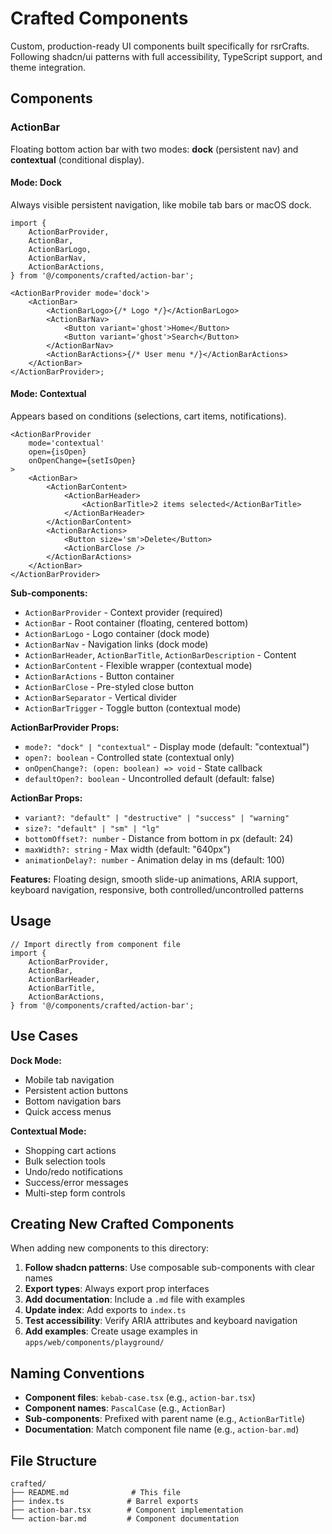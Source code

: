# Crafted Components

Custom, production-ready UI components built specifically for rsrCrafts. Following shadcn/ui patterns with full accessibility, TypeScript support, and theme integration.

## Components

### ActionBar

Floating bottom action bar with two modes: **dock** (persistent nav) and **contextual** (conditional display).

#### Mode: Dock

Always visible persistent navigation, like mobile tab bars or macOS dock.

```tsx
import {
	ActionBarProvider,
	ActionBar,
	ActionBarLogo,
	ActionBarNav,
	ActionBarActions,
} from '@/components/crafted/action-bar';

<ActionBarProvider mode='dock'>
	<ActionBar>
		<ActionBarLogo>{/* Logo */}</ActionBarLogo>
		<ActionBarNav>
			<Button variant='ghost'>Home</Button>
			<Button variant='ghost'>Search</Button>
		</ActionBarNav>
		<ActionBarActions>{/* User menu */}</ActionBarActions>
	</ActionBar>
</ActionBarProvider>;
```

#### Mode: Contextual

Appears based on conditions (selections, cart items, notifications).

```tsx
<ActionBarProvider
	mode='contextual'
	open={isOpen}
	onOpenChange={setIsOpen}
>
	<ActionBar>
		<ActionBarContent>
			<ActionBarHeader>
				<ActionBarTitle>2 items selected</ActionBarTitle>
			</ActionBarHeader>
		</ActionBarContent>
		<ActionBarActions>
			<Button size='sm'>Delete</Button>
			<ActionBarClose />
		</ActionBarActions>
	</ActionBar>
</ActionBarProvider>
```

**Sub-components:**

- `ActionBarProvider` - Context provider (required)
- `ActionBar` - Root container (floating, centered bottom)
- `ActionBarLogo` - Logo container (dock mode)
- `ActionBarNav` - Navigation links (dock mode)
- `ActionBarHeader`, `ActionBarTitle`, `ActionBarDescription` - Content
- `ActionBarContent` - Flexible wrapper (contextual mode)
- `ActionBarActions` - Button container
- `ActionBarClose` - Pre-styled close button
- `ActionBarSeparator` - Vertical divider
- `ActionBarTrigger` - Toggle button (contextual mode)

**ActionBarProvider Props:**

- `mode?: "dock" | "contextual"` - Display mode (default: "contextual")
- `open?: boolean` - Controlled state (contextual only)
- `onOpenChange?: (open: boolean) => void` - State callback
- `defaultOpen?: boolean` - Uncontrolled default (default: false)

**ActionBar Props:**

- `variant?: "default" | "destructive" | "success" | "warning"`
- `size?: "default" | "sm" | "lg"`
- `bottomOffset?: number` - Distance from bottom in px (default: 24)
- `maxWidth?: string` - Max width (default: "640px")
- `animationDelay?: number` - Animation delay in ms (default: 100)

**Features:** Floating design, smooth slide-up animations, ARIA support, keyboard navigation, responsive, both controlled/uncontrolled patterns

## Usage

```tsx
// Import directly from component file
import {
	ActionBarProvider,
	ActionBar,
	ActionBarHeader,
	ActionBarTitle,
	ActionBarActions,
} from '@/components/crafted/action-bar';
```

## Use Cases

**Dock Mode:**

- Mobile tab navigation
- Persistent action buttons
- Bottom navigation bars
- Quick access menus

**Contextual Mode:**

- Shopping cart actions
- Bulk selection tools
- Undo/redo notifications
- Success/error messages
- Multi-step form controls

## Creating New Crafted Components

When adding new components to this directory:

1. **Follow shadcn patterns**: Use composable sub-components with clear names
2. **Export types**: Always export prop interfaces
3. **Add documentation**: Include a `.md` file with examples
4. **Update index**: Add exports to `index.ts`
5. **Test accessibility**: Verify ARIA attributes and keyboard navigation
6. **Add examples**: Create usage examples in `apps/web/components/playground/`

## Naming Conventions

- **Component files**: `kebab-case.tsx` (e.g., `action-bar.tsx`)
- **Component names**: `PascalCase` (e.g., `ActionBar`)
- **Sub-components**: Prefixed with parent name (e.g., `ActionBarTitle`)
- **Documentation**: Match component file name (e.g., `action-bar.md`)

## File Structure

```
crafted/
├── README.md              # This file
├── index.ts              # Barrel exports
├── action-bar.tsx        # Component implementation
└── action-bar.md         # Component documentation
```
